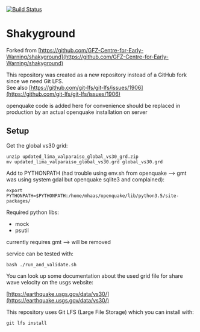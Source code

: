 [![Build Status](https://travis-ci.com/gfzriesgos/shakyground.svg?branch=master)](https://travis-ci.com/gfzriesgos/shakyground)

# Shakyground

Forked from [https://github.com/GFZ-Centre-for-Early-Warning/shakyground](https://github.com/GFZ-Centre-for-Early-Warning/shakyground)

This repository was created as a new repository instead of a GitHub fork since
we need Git LFS.\
See also [https://github.com/git-lfs/git-lfs/issues/1906](https://github.com/git-lfs/git-lfs/issues/1906)

openquake code is added here for convenience should be replaced in production
by an actual openquake installation on server

## Setup

Get the global vs30 grid:

```
unzip updated_lima_valparaiso_global_vs30_grd.zip
mv updated_lima_valparaiso_global_vs30.grd global_vs30.grd
```

Add to PYTHONPATH (had trouble using env.sh from openquake --> gmt was using
system gdal but openquake sqlite3 and complained):

```
export PYTHONPATH=$PYTHONPATH:/home/mhaas/openquake/lib/python3.5/site-packages/
```

Required python libs:
* mock
* psutil

currently requires gmt --> will be removed

service can be tested with:

```
bash ./run_and_validate.sh
```

You can look up some documentation about the used grid file for share wave velocity
on the usgs website:

[https://earthquake.usgs.gov/data/vs30/](https://earthquake.usgs.gov/data/vs30/)

This repository uses Git LFS (Large File Storage) which you can install with:
```
git lfs install
```
